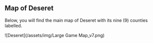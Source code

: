 ## Map of Deseret
Below, you will find the main map of Deseret with its nine (9) counties labelled. 

![Deseret](/assets/img/Large Game Map_v7.png)

